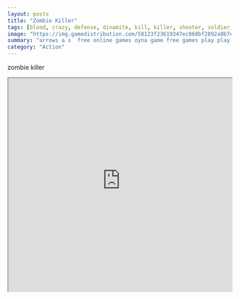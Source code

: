 ```yaml
---
layout: posts
title: "Zombie Killer"
tags: [blood, crazy, defense, dinamite, kill, killer, shooter, soldier, tower, war, zombie, free, online, games, oyna, game, free, games, play, play, games]
image: "https://img.gamedistribution.com/58123f23619347ec868bf2892a0b7ec5.jpg"
summary: "arrows a s  free online games oyna game free games play play games"
category: "Action"
---
```


zombie killer

<iframe width="100%" height="480px;" src="https://html5.gamedistribution.com/58123f23619347ec868bf2892a0b7ec5/"></iframe>